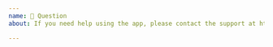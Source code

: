 ```yaml
---
name: 💬 Question
about: If you need help using the app, please contact the support at https://support.ledgerwallet.com/

---
```


<!-- https://support.ledgerwallet.com/ – Please prefer using the support for app usage questions, Github issues are only for technical / developer usage -->
